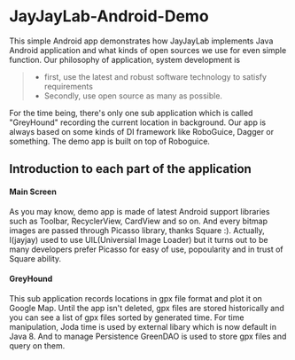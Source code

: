 JayJayLab-Android-Demo
======================

This simple Android app demonstrates how JayJayLab implements Java Android application and what kinds of open sources we use for even simple function. Our philosophy of application, system development is
> - first, use the latest and robust software technology to satisfy requirements
> - Secondly, use open source as many as possible.

For the time being, there's only one sub application which is called "GreyHound" recording the current location in background.
Our app is always based on some kinds of DI framework like RoboGuice, Dagger or something. The demo app is built on top of Roboguice.

Introduction to each part of the application
-----------

#### Main Screen
As you may know, demo app is made of latest Android support libraries such as Toolbar, RecyclerView, CardView and so on.
And every bitmap images are passed through Picasso library, thanks Square :). Actually, I(jayjay) used to use UIL(Universial Image
 Loader) but it turns out to be many developers prefer Picasso for easy of use, popoularity and in trust of Square ability.

#### GreyHound
This sub application records locations in gpx file format and plot it on Google Map. Until the app isn't deleted, gpx files
are stored historically and you can see a list of gpx files sorted by generated time. For time manipulation, Joda time is used
by external libary which is now default in Java 8. And to manage Persistence GreenDAO is used to store gpx files and query on them.

